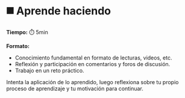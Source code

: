 # ◼️ Aprende haciendo

**Tiempo:** ⏱️ 5min

**Formato:** 

* Conocimiento fundamental en formato de lecturas, videos, etc. 
* Reflexión y participación en comentarios y foros de discusión. 
* Trabajo en un reto práctico.

Intenta la aplicación de lo aprendido, luego reflexiona sobre tu propio proceso de aprendizaje y tu motivación para continuar.
